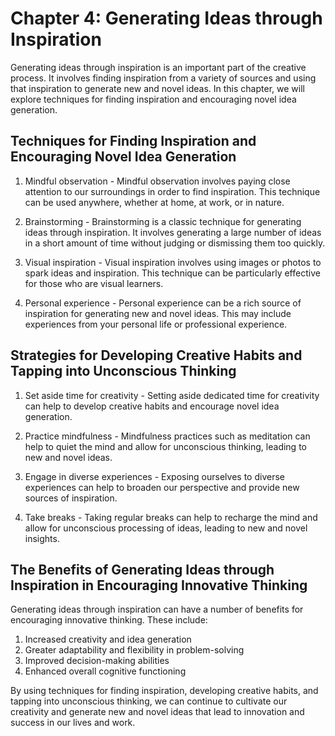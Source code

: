 Chapter 4: Generating Ideas through Inspiration
===============================================

Generating ideas through inspiration is an important part of the creative process. It involves finding inspiration from a variety of sources and using that inspiration to generate new and novel ideas. In this chapter, we will explore techniques for finding inspiration and encouraging novel idea generation.

Techniques for Finding Inspiration and Encouraging Novel Idea Generation
------------------------------------------------------------------------

1. Mindful observation - Mindful observation involves paying close attention to our surroundings in order to find inspiration. This technique can be used anywhere, whether at home, at work, or in nature.

2. Brainstorming - Brainstorming is a classic technique for generating ideas through inspiration. It involves generating a large number of ideas in a short amount of time without judging or dismissing them too quickly.

3. Visual inspiration - Visual inspiration involves using images or photos to spark ideas and inspiration. This technique can be particularly effective for those who are visual learners.

4. Personal experience - Personal experience can be a rich source of inspiration for generating new and novel ideas. This may include experiences from your personal life or professional experience.

Strategies for Developing Creative Habits and Tapping into Unconscious Thinking
-------------------------------------------------------------------------------

1. Set aside time for creativity - Setting aside dedicated time for creativity can help to develop creative habits and encourage novel idea generation.

2. Practice mindfulness - Mindfulness practices such as meditation can help to quiet the mind and allow for unconscious thinking, leading to new and novel ideas.

3. Engage in diverse experiences - Exposing ourselves to diverse experiences can help to broaden our perspective and provide new sources of inspiration.

4. Take breaks - Taking regular breaks can help to recharge the mind and allow for unconscious processing of ideas, leading to new and novel insights.

The Benefits of Generating Ideas through Inspiration in Encouraging Innovative Thinking
---------------------------------------------------------------------------------------

Generating ideas through inspiration can have a number of benefits for encouraging innovative thinking. These include:

1. Increased creativity and idea generation
2. Greater adaptability and flexibility in problem-solving
3. Improved decision-making abilities
4. Enhanced overall cognitive functioning

By using techniques for finding inspiration, developing creative habits, and tapping into unconscious thinking, we can continue to cultivate our creativity and generate new and novel ideas that lead to innovation and success in our lives and work.
